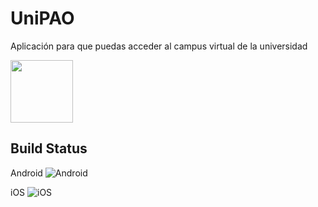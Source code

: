 # UniPAO

Aplicación para que puedas acceder al campus virtual de la universidad

<img src="https://github.com/jerson/unipao/raw/master/src/images/icon.pn" width="100" />

## Build Status

Android ![Android](https://build.appcenter.ms/v0.1/apps/a6be1fec-5345-4935-bf67-7d0190a4502d/branches/master/badge)

iOS ![iOS](https://build.appcenter.ms/v0.1/apps/867255d2-173a-4427-bd79-25545154c468/branches/master/badge)

